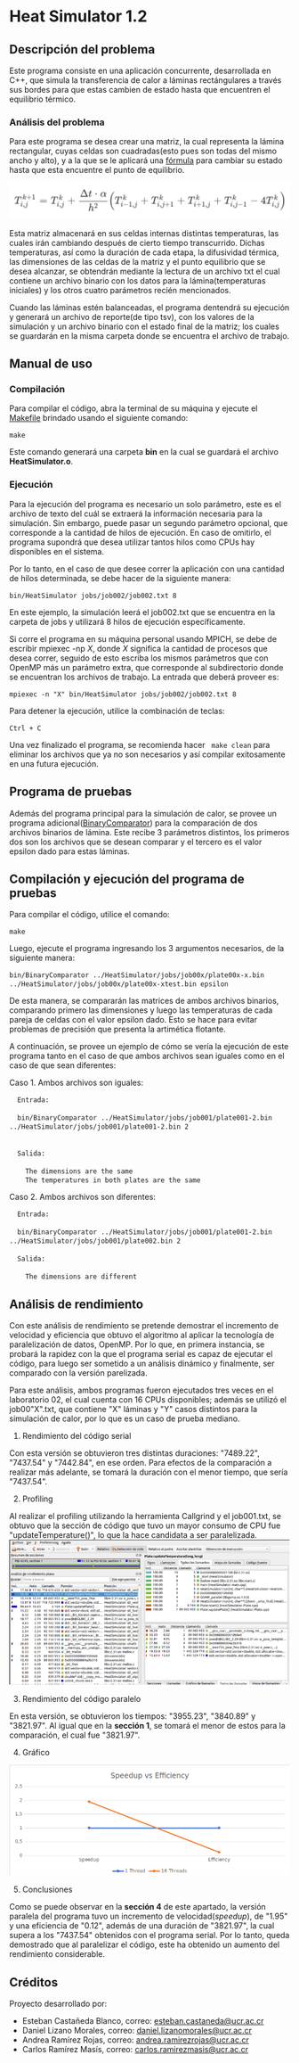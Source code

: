 # **Heat Simulator 1.2**

## Descripción del problema

Este programa consiste en una aplicación concurrente, desarrollada en C++, que simula la transferencia de calor a láminas rectángulares a través sus bordes para que estas cambien de estado hasta que encuentren el equilibrio térmico. 

### Análisis del problema

Para este programa se desea crear una matriz, la cual representa la lámina rectangular, cuyas celdas son cuadradas(esto pues son todas del mismo ancho y alto), y a la que se le aplicará una [fórmula](img/Formula_transferencia_de_calor.png) para cambiar su estado hasta que esta encuentre el punto de equilibrio.

![Fórmula](img/Formula_transferencia_de_calor.png)

Esta matriz almacenará en sus celdas internas distintas temperaturas, las cuales irán cambiando después de cierto tiempo transcurrido. Dichas temperaturas, así como la duración de cada etapa, la difusividad térmica, las dimensiones de las celdas de la matriz y el punto equilibrio que se desea alcanzar, se obtendrán mediante la lectura de un archivo txt el cual contiene un archivo binario con los datos para la lámina(temperaturas iniciales) y los otros cuatro parámetros recién mencionados.

Cuando las láminas estén balanceadas, el programa dentendrá su ejecución y generará un archivo de reporte(de tipo tsv), con los valores de la simulación y un archivo binario con el estado final de la matriz; los cuales se guardarán en la misma carpeta donde se encuentra el archivo de trabajo.

## Manual de uso

### Compilación

Para compilar el código, abra la terminal de su máquina y ejecute el [Makefile](HeatSimulator/Makefile) brindado usando el siguiente comando:

``` text
make 
```

Este comando generará una carpeta **bin** en la cual se guardará el archivo **HeatSimulator.o**.

### Ejecución

Para la ejecución del programa es necesario un solo parámetro, este es el archivo de texto del cuál se extraerá la información necesaria para la simulación. Sin embargo, puede pasar un segundo parámetro opcional, que corresponde a la cantidad de hilos de ejecución. En caso de omitirlo, el programa supondrá que desea utilizar tantos hilos como CPUs hay disponibles en el sistema.

Por lo tanto, en el caso de que desee correr la aplicación con una cantidad de hilos determinada, se debe hacer de la siguiente manera:

``` text
bin/HeatSimulator jobs/job002/job002.txt 8
```

En este ejemplo, la simulación leerá el job002.txt que se encuentra en la carpeta de jobs y utilizará 8 hilos de ejecución específicamente.

Si corre el programa en su máquina personal usando MPICH, se debe de escribir mpiexec -np _X_, donde _X_ significa la cantidad de procesos que desea correr, seguido de esto escriba los mismos parámetros que con OpenMP más un parámetro extra, que corresponde al subdirectorio donde se encuentran los archivos de trabajo. La entrada que deberá proveer es:

``` text
mpiexec -n "X" bin/HeatSimulator jobs/job002/job002.txt 8
```

Para detener la ejecución, utilice la combinación de teclas:
``` text
Ctrl + C
```

Una vez finalizado el programa, se recomienda hacer ``` make clean``` para eliminar los archivos que ya no son necesarios y así compilar exitosamente en una futura ejecución.

## Programa de pruebas

Además del programa principal para la simulación de calor, se provee un programa adicional([BinaryComparator](BinaryComparator)) para la comparación de dos archivos binarios de lámina. Este recibe 3 parámetros distintos, los primeros dos son los archivos que se desean comparar y el tercero es el valor epsilon dado para estas láminas.

## Compilación y ejecución del programa de pruebas

Para compilar el código, utilice el comando:
``` text
make 
```
Luego, ejecute el programa ingresando los 3 argumentos necesarios, de la siguiente manera:

``` text
bin/BinaryComparator ../HeatSimulator/jobs/job00x/plate00x-x.bin ../HeatSimulator/jobs/job00x/plate00x-xtest.bin epsilon
```
De esta manera, se compararán las matrices de ambos archivos binarios, comparando primero las dimensiones y luego las temperaturas de cada pareja de celdas con el valor epsilon dado. Esto se hace para evitar problemas de precisión que presenta la artimética flotante.

A continuación, se provee un ejemplo de cómo se vería la ejecución de este programa tanto en el caso de que ambos archivos sean iguales como en el caso de que sean diferentes:
  
  Caso 1. Ambos archivos son iguales:
      
      Entrada: 

      bin/BinaryComparator ../HeatSimulator/jobs/job001/plate001-2.bin ../HeatSimulator/jobs/job001/plate001-2.bin 2

      
      Salida:
      
        The dimensions are the same
        The temperatures in both plates are the same

       
       
  Caso 2. Ambos archivos son diferentes:
   
      Entrada: 
 
      bin/BinaryComparator ../HeatSimulator/jobs/job001/plate001-2.bin ../HeatSimulator/jobs/job001/plate002.bin 2
      
      Salida:

        The dimensions are different
       
      
## Análisis de rendimiento

Con este análisis de rendimiento se pretende demostrar el incremento de velocidad y eficiencia que obtuvo el algoritmo al aplicar la tecnología de paralelización de datos, OpenMP. Por lo que, en primera instancia, se probará la rapidez con la que el programa serial es capaz de ejecutar el código, para luego ser sometido a un análisis dinámico y finalmente, ser comparado con la versión parelizada. 

Para este análisis, ambos programas fueron ejecutados tres veces en el laboratorio 02, el cual cuenta con 16 CPUs disponibles; además se utilizó el job00"X".txt, que contiene "X" láminas y "Y" casos distintos para la simulación de calor, por lo que es un caso de prueba mediano.


1. Rendimiento del código serial

Con esta versión se obtuvieron tres distintas duraciones: "7489.22", "7437.54" y "7442.84", en ese orden. Para efectos de la comparación a realizar más adelante, se tomará la duración con el menor tiempo, que sería "7437.54".

2. Profiling

Al realizar el profiling utilizando la herramienta Callgrind y el job001.txt, se obtuvo que la sección de código que tuvo un mayor consumo de CPU fue "updateTemperature()", lo que la hace candidata a ser paralelizada. 
![Captura de Callgrind](img/Callgrind_capture.png)

3. Rendimiento del código paralelo

En esta versión, se obtuvieron los tiempos: "3955.23", "3840.89" y "3821.97". Al igual que en la **sección 1**, se tomará el menor de estos para la comparación, el cual fue "3821.97".

4. Gráfico

![Gráfico para análisis de rendimiento](img/Grafico_Serial_Omp.png)

5. Conclusiones

Como se puede observar en la **sección 4** de este apartado, la versión paralela del programa tuvo un incremento de velocidad(_speedup_), de "1.95" y una eficiencia de "0.12", además de una duración de "3821.97", la cual supera a los "7437.54" obtenidos con el programa serial. Por lo tanto, queda demostrado que al paralelizar el código, este ha obtenido un aumento del rendimiento considerable.

## Créditos

Proyecto desarrollado por:

* Esteban Castañeda Blanco, correo: esteban.castaneda@ucr.ac.cr
* Daniel Lizano Morales, correo: daniel.lizanomorales@ucr.ac.cr
* Andrea Ramírez Rojas, correo: andrea.ramirezrojas@ucr.ac.cr
* Carlos Ramírez Masís, correo: carlos.ramirezmasis@ucr.ac.cr
